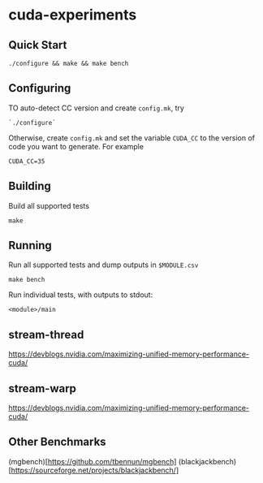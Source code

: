 # cuda-experiments

## Quick Start

    ./configure && make && make bench

## Configuring

TO auto-detect CC version and create `config.mk`, try

    `./configure`

Otherwise, create `config.mk` and set the variable `CUDA_CC` to the version of code you want to generate.
For example

    CUDA_CC=35

## Building

Build all supported tests

    make

## Running

Run all supported tests and dump outputs in `$MODULE.csv`

    make bench

Run individual tests, with outputs to stdout:

    <module>/main

## stream-thread

https://devblogs.nvidia.com/maximizing-unified-memory-performance-cuda/

## stream-warp

https://devblogs.nvidia.com/maximizing-unified-memory-performance-cuda/

## Other Benchmarks

(mgbench)[https://github.com/tbennun/mgbench]
(blackjackbench)[https://sourceforge.net/projects/blackjackbench/]

